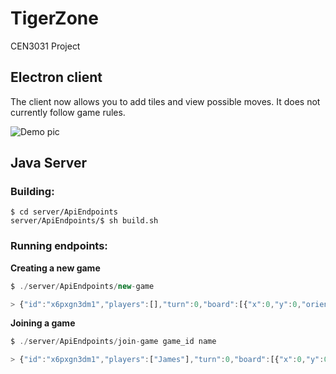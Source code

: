 # TigerZone
CEN3031 Project


## Electron client

The client now allows you to add tiles and view possible moves. It does not currently follow game rules.

![Demo pic](http://i.imgur.com/ePJMYW7.png)

## Java Server

### Building:

```
$ cd server/ApiEndpoints
server/ApiEndpoints/$ sh build.sh
```

### Running endpoints:


**Creating a new game**
```javascript
$ ./server/ApiEndpoints/new-game

> {"id":"x6pxgn3dm1","players":[],"turn":0,"board":[{"x":0,"y":0,"orientation":"NORTH","name":"Single bubble city with straight road"}]}
```

**Joining a game**
```javascript
$ ./server/ApiEndpoints/join-game game_id name

> {"id":"x6pxgn3dm1","players":["James"],"turn":0,"board":[{"x":0,"y":0,"orientation":"NORTH","name":"Single bubble city with straight road"}]}
```
